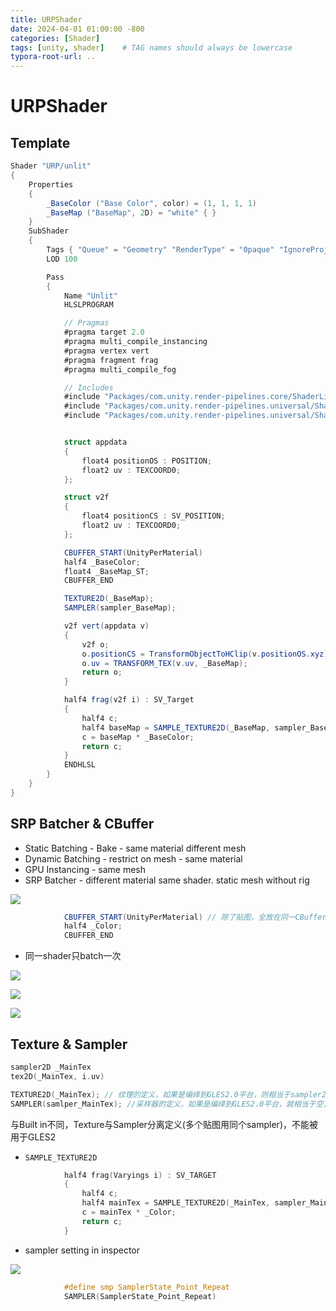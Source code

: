 ```yaml
---
title: URPShader
date: 2024-04-01 01:00:00 -800
categories: [Shader]
tags: [unity, shader]    # TAG names should always be lowercase
typora-root-url: ..
---
```


# URPShader

## Template

```c#
Shader "URP/unlit"
{
    Properties
    {
        _BaseColor ("Base Color", color) = (1, 1, 1, 1)
        _BaseMap ("BaseMap", 2D) = "white" { }
    }
    SubShader
    {
        Tags { "Queue" = "Geometry" "RenderType" = "0paque" "IgnoreProjector" = "True" "RenderPipeline" = "UniversalPipeline" }
        LOD 100

        Pass
        {
            Name "Unlit"
            HLSLPROGRAM

            // Pragmas
            #pragma target 2.0
            #pragma multi_compile_instancing
            #pragma vertex vert
            #pragma fragment frag
            #pragma multi_compile_fog

            // Includes
            #include "Packages/com.unity.render-pipelines.core/ShaderLibrary/Color.hlsl"
            #include "Packages/com.unity.render-pipelines.universal/ShaderLibrary/Core.hlsl"
            #include "Packages/com.unity.render-pipelines.universal/ShaderLibrary/Lighting.hlsl"


            struct appdata
            {
                float4 positionOS : POSITION;
                float2 uv : TEXCOORD0;
            };

            struct v2f
            {
                float4 positionCS : SV_POSITION;
                float2 uv : TEXCOORD0;
            };

            CBUFFER_START(UnityPerMaterial)
            half4 _BaseColor;
            float4 _BaseMap_ST;
            CBUFFER_END

            TEXTURE2D(_BaseMap); 
            SAMPLER(sampler_BaseMap); 

            v2f vert(appdata v)
            {
                v2f o;
                o.positionCS = TransformObjectToHClip(v.positionOS.xyz);
                o.uv = TRANSFORM_TEX(v.uv, _BaseMap);
                return o;
            }

            half4 frag(v2f i) : SV_Target
            {
                half4 c;
                half4 baseMap = SAMPLE_TEXTURE2D(_BaseMap, sampler_BaseMap, i.uv);
                c = baseMap * _BaseColor;
                return c;
            }
            ENDHLSL
        }
    }
}

```

## SRP Batcher & CBuffer

- Static Batching - Bake - same material different mesh
- Dynamic Batching - restrict on mesh - same material
- GPU Instancing - same mesh
- SRP Batcher - different material same shader. static mesh without rig

![](/assets/pic/20240401122517.png)

```c#
            CBUFFER_START(UnityPerMaterial) // 除了贴图，全放在同一CBuffer//UnityPerDraw -> 内部变量
            half4 _Color;
            CBUFFER_END
```

- 同一shader只batch一次

![](/assets/pic/20240401125219.png)

![](/assets/pic/20240401125348.png)

![](/assets/pic/20240401131227.png)

## Texture & Sampler

```c++
sampler2D _MainTex
tex2D(_MainTex, i.uv)
```

```c++
TEXTURE2D(_MainTex); // 纹理的定义，如果是编绎到GLES2.0平台，则相当于sampler2D_MainTex;否则就相当于Texture2D_MainTex;
SAMPLER(samlper_MainTex); //采样器的定义，如果是编绎到GLES2.0平台，就相当于空，否则就相当于SamplerState sampler_MainTex;
```

与Built in不同，Texture与Sampler分离定义(多个贴图用同个sampler)，不能被用于GLES2

- `SAMPLE_TEXTURE2D`

```c++
            half4 frag(Varyings i) : SV_TARGET
            {
                half4 c;
                half4 mainTex = SAMPLE_TEXTURE2D(_MainTex, sampler_MainTex, i.uv);
                c = mainTex * _Color;
                return c;
            }
```

- sampler setting in inspector

![](/assets/pic/20240401134712.png)

```c
            #define smp SamplerState_Point_Repeat
            SAMPLER(SamplerState_Point_Repeat)
```


